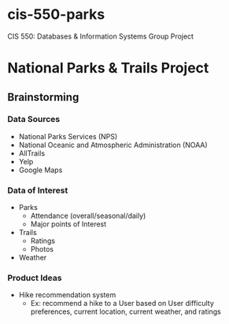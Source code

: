 # cis-550-parks
CIS 550: Databases & Information Systems
Group Project

<h1> National Parks & Trails Project </h1>

<h2>Brainstorming </h2>

<h3>Data Sources </h3>

- National Parks Services (NPS)
- National Oceanic and Atmospheric Administration (NOAA)
- AllTrails 
- Yelp
- Google Maps 


<h3> Data of Interest </h3>

- Parks
  - Attendance (overall/seasonal/daily)
  - Major points of Interest
- Trails
  - Ratings
  - Photos
- Weather


<h3> Product Ideas </h3>

- Hike recommendation system
  - Ex: recommend a hike to a User based on User difficulty preferences, current location, current weather, and ratings 
  
